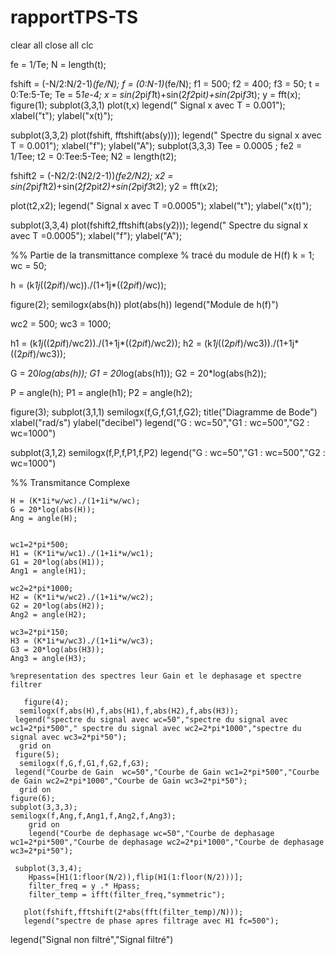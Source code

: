 # rapportTPS-TS

clear all
close all
clc


fe = 1/Te;
N = length(t);

fshift = (-N/2:N/2-1)*(fe/N);
f = (0:N-1)*(fe/N);
f1 = 500;
f2 = 400;
f3 = 50;
t = 0:Te:5-Te;
Te = 5*1e-4;
x = sin(2*pi*f1*t)+sin(2*f2*pi*t)+sin(2*pi*f3*t);
y = fft(x);
figure(1);
subplot(3,3,1)
plot(t,x)
legend(" Signal x avec T = 0.001");
xlabel("t");
 ylabel("x(t)");

subplot(3,3,2)
plot(fshift, fftshift(abs(y)));
legend(" Spectre du signal x avec T = 0.001");
xlabel("f");
ylabel("A");
subplot(3,3,3)
Tee = 0.0005 ;
fe2 = 1/Tee;
t2 = 0:Tee:5-Tee;
N2 = length(t2);

fshift2 = (-N2/2:(N2/2-1))*(fe2/N2);
x2 = sin(2*pi*f1*t2)+sin(2*f2*pi*t2)+sin(2*pi*f3*t2);
y2 = fft(x2);

plot(t2,x2);
legend(" Signal x avec T =0.0005");
xlabel("t");
ylabel("x(t)");

subplot(3,3,4)
plot(fshift2,fftshift(abs(y2)));
legend(" Spectre du signal x avec T =0.0005");
xlabel("f");
ylabel("A");

%% Partie de la transmittance complexe
%  tracé du module de H(f)
k = 1;
wc = 50;

h = (k*1j*((2*pi*f)/wc))./(1+1j*((2*pi*f)/wc));

figure(2);
semilogx(abs(h))
plot(abs(h))
legend("Module de h(f)")

wc2 = 500;
wc3 = 1000;

h1 = (k*1j*((2*pi*f)/wc2))./(1+1j*((2*pi*f)/wc2));
h2 = (k*1j*((2*pi*f)/wc3))./(1+1j*((2*pi*f)/wc3));

G = 20*log(abs(h));
G1 = 20*log(abs(h1));
G2 = 20*log(abs(h2));

P = angle(h);
P1 = angle(h1);
P2 = angle(h2);

figure(3);
subplot(3,1,1)
semilogx(f,G,f,G1,f,G2);
title("Diagramme de Bode")
xlabel("rad/s")
ylabel("decibel")
legend("G : wc=50","G1 : wc=500","G2 : wc=1000")

subplot(3,1,2)
semilogx(f,P,f,P1,f,P2)
legend("G : wc=50","G1 : wc=500","G2 : wc=1000")







%% Transmitance Complexe
   
    H = (K*1i*w/wc)./(1+1i*w/wc);
    G = 20*log(abs(H));
    Ang = angle(H);
    
   
    wc1=2*pi*500;
    H1 = (K*1i*w/wc1)./(1+1i*w/wc1);
    G1 = 20*log(abs(H1));
    Ang1 = angle(H1);
    
    wc2=2*pi*1000;
    H2 = (K*1i*w/wc2)./(1+1i*w/wc2);
    G2 = 20*log(abs(H2));
    Ang2 = angle(H2);
    
    wc3=2*pi*150;
    H3 = (K*1i*w/wc3)./(1+1i*w/wc3);
    G3 = 20*log(abs(H3));
    Ang3 = angle(H3);
    
    %representation des spectres leur Gain et le dephasage et spectre filtrer
   
       figure(4);
      semilogx(f,abs(H),f,abs(H1),f,abs(H2),f,abs(H3));
     legend("spectre du signal avec wc=50","spectre du signal avec wc1=2*pi*500"," spectre du signal avec wc2=2*pi*1000","spectre du signal avec wc3=2*pi*50");  
      grid on
     figure(5);
      semilogx(f,G,f,G1,f,G2,f,G3);
     legend("Courbe de Gain  wc=50","Courbe de Gain wc1=2*pi*500","Courbe de Gain wc2=2*pi*1000","Courbe de Gain wc3=2*pi*50");  
      grid on
    figure(6);
    subplot(3,3,3);
    semilogx(f,Ang,f,Ang1,f,Ang2,f,Ang3);
        grid on
        legend("Courbe de dephasage wc=50","Courbe de dephasage wc1=2*pi*500","Courbe de dephasage wc2=2*pi*1000","Courbe de dephasage wc3=2*pi*50"); 
    
     subplot(3,3,4);
        Hpass=[H1(1:floor(N/2)),flip(H1(1:floor(N/2)))];
        filter_freq = y .* Hpass;
        filter_temp = ifft(filter_freq,"symmetric");
    
       plot(fshift,fftshift(2*abs(fft(filter_temp)/N)));
       legend("spectre de phase apres filtrage avec H1 fc=500");
legend("Signal non filtré","Signal filtré")

